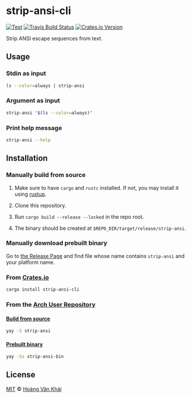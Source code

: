 # strip-ansi-cli

[![Test](https://github.com/KSXGitHub/strip-ansi-cli/workflows/Test/badge.svg)](https://github.com/KSXGitHub/strip-ansi-cli/actions?query=workflow%3ATest)
[![Travis Build Status](https://img.shields.io/travis/KSXGitHub/strip-ansi-cli/master?label=build&logo=travis)](https://travis-ci.org/KSXGitHub/strip-ansi-cli)
[![Crates.io Version](https://img.shields.io/crates/v/strip-ansi-cli?logo=rust)](https://crates.io/crates/strip-ansi-cli)

Strip ANSI escape sequences from text.

## Usage

### Stdin as input

```sh
ls --color=always | strip-ansi
```

### Argument as input

```sh
strip-ansi "$(ls --color=always)"
```

### Print help message

```sh
strip-ansi --help
```

## Installation

### Manually build from source

1. Make sure to have `cargo` and `rustc` installed. If not, you may install it using [rustup](https://rustup.rs/).

2. Clone this repository.

3. Run `cargo build --release --locked` in the repo root.

4. The binary should be created at `$REPO_DIR/target/release/strip-ansi`.

### Manually download prebuilt binary

Go to [the Release Page](https://github.com/KSXGitHub/strip-ansi-cli/releases) and find file whose name contains `strip-ansi` and your platform name.

### From [Crates.io](https://crates.io/crates/strip-ansi-cli)

```sh
cargo install strip-ansi-cli
```

### From the [Arch User Repository](https://aur.archlinux.org)

#### [Build from source](https://aur.archlinux.org/packages/strip-ansi)

```sh
yay -S strip-ansi
```

#### [Prebuilt binary](https://aur.archlinux.org/packages/strip-ansi-bin)

```sh
yay -Ss strip-ansi-bin
```

## License

[MIT](https://git.io/JUWVF) © [Hoàng Văn Khải](https://github.com/KSXGitHub/)
